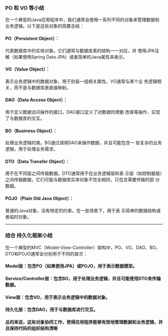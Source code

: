 ### PO 和 VO 等小结
在一个典型的Java应用程序中，我们通常会使用一系列不同的对象来管理数据和业务逻辑。以下是这些对象的简要总结：

#### PO（Persistent Object）：
代表数据库中的实体对象。它们通常与数据库表的结构一一对应，并
使用JPA注解（如果使用Spring Data JPA）或者简单的Java属性来表示。

#### VO（Value Object）：
表示业务逻辑中的数据对象，用于封装一组相关属性。VO通常与某个业
务逻辑相关，而不是与数据库表直接映射。

#### DAO（Data Access Object）：
用于定义数据访问操作的接口。DAO接口定义了对数据的增删
改查等操作，实现了与数据库的交互。

#### BO（Business Object）：
处理业务逻辑的类。BO通过调用DAO来操作数据，并且可能包含一
些复杂的业务逻辑，用于处理业务需求。

#### DTO（Data Transfer Object）：
用于在不同层之间传输数据。DTO通常用于在业务逻辑层和表
示层（如控制器层）之间传输数据，它们可能与数据库实体对象不完全相同，只包含需要传输的部
分数据。

#### POJO（Plain Old Java Object）：
普通的Java对象，没有特定的约束。在一些场景下，用于表
示简单的数据结构或者临时对象。

---

### 结合 持久化框架小结
在一个典型的MVC（Model-View-Controller）架构中，PO、VO、DAO、BO、DTO和POJO通常会分别用于不同的层次：

#### Model层：包含PO（如果使用JPA）或POJO，用于表示数据模型。
#### Service/Controller层：包含BO，用于处理业务逻辑，并且可能使用DTO来传输数据。
#### View层：包含VO，用于表示业务逻辑中的数据对象。
#### 持久化层：包含DAO，用于与数据库进行交互。
#### 总的来说，这些对象协同工作，使得应用程序能够有效地管理数据和业务逻辑，并且保持代码的组织结构清晰